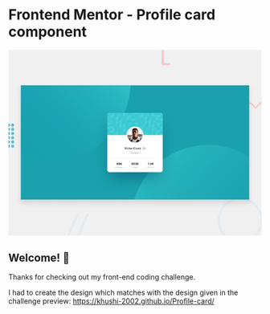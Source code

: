 # Frontend Mentor - Profile card component

![Design preview for the Profile card component coding challenge](./design/desktop-preview.jpg)

## Welcome! 👋

Thanks for checking out my front-end coding challenge.

I had to create the design which matches with the design given in the challenge
preview: https://khushi-2002.github.io/Profile-card/

